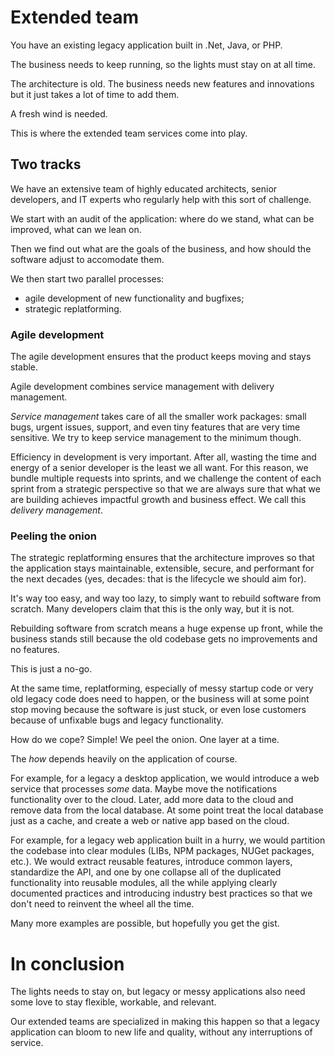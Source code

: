 # Extended team
You have an existing legacy application built in .Net, Java, or PHP. 

The business needs to keep running, so the lights must stay on at all time.

The architecture is old. The business needs new features and innovations but it just takes a lot of time to add them.

A fresh wind is needed.

This is where the extended team services come into play.

## Two tracks
We have an extensive team of highly educated architects, senior developers, and IT experts who regularly help with this sort of challenge.

We start with an audit of the application: where do we stand, what can be improved, what can we lean on.

Then we find out what are the goals of the business, and how should the software adjust to accomodate them.

We then start two parallel processes: 
- agile development of new functionality and bugfixes;
- strategic replatforming.

### Agile development
The agile development ensures that the product keeps moving and stays stable.

Agile development combines service management with delivery management. 

_Service management_ takes care of all the smaller work packages: small bugs, urgent issues, support, and even tiny features that are very time sensitive. We try to keep service management to the minimum though.

Efficiency in development is very important. After all, wasting the time and energy of a senior developer is the least we all want. For this reason, we bundle multiple requests into sprints, and we challenge the content of each sprint from a strategic perspective so that we are always sure that what we are building achieves impactful growth and business effect. We call this _delivery management_.

### Peeling the onion
The strategic replatforming ensures that the architecture improves so that the application stays maintainable, extensible, secure, and performant for the next decades (yes, decades: that is the lifecycle we should aim for).

It's way too easy, and way too lazy, to simply want to rebuild software from scratch. Many developers claim that this is the only way, but it is not.

Rebuilding software from scratch means a huge expense up front, while the business stands still because the old codebase gets no improvements and no features.

This is just a no-go.

At the same time, replatforming, especially of messy startup code or very old legacy code does need to happen, or the business will at some point stop moving because the software is just stuck, or even lose customers because of unfixable bugs and legacy functionality.

How do we cope? Simple! We peel the onion. One layer at a time. 

The _how_ depends heavily on the application of course.

For example, for a legacy a desktop application, we would introduce a web service that processes _some_ data. Maybe move the notifications functionality over to the cloud. Later, add more data to the cloud and remove data from the local database. At some point treat the local database just as a cache, and create a web or native app based on the cloud.

For example, for a legacy web application built in a hurry, we would partition the codebase into clear modules (LIBs, NPM packages, NUGet packages, etc.). We would extract reusable features, introduce common layers, standardize the API, and one by one collapse all of the duplicated functionality into reusable modules, all the while applying clearly documented practices and introducing industry best practices so that we don't need to reinvent the wheel all the time.

Many more examples are possible, but hopefully you get the gist.

# In conclusion
The lights needs to stay on, but legacy or messy applications also need some love to stay flexible, workable, and relevant.

Our extended teams are specialized in making this happen so that a legacy application can bloom to new life and quality, without any interruptions of service.
 